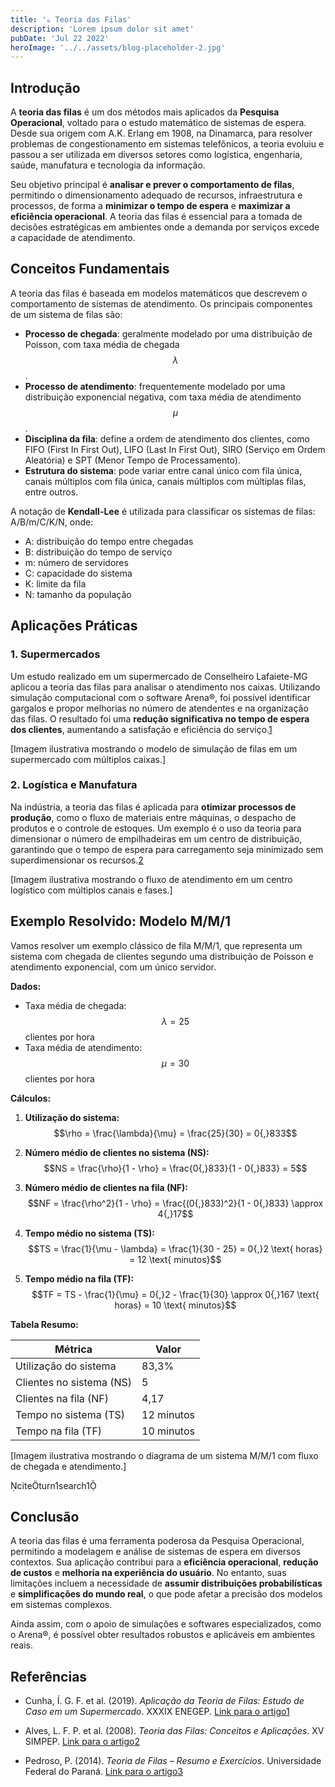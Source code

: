 ```yaml
---
title: '☕ Teoria das Filas'
description: 'Lorem ipsum dolor sit amet'
pubDate: 'Jul 22 2022'
heroImage: '../../assets/blog-placeholder-2.jpg'
---
```


## Introdução

A **teoria das filas** é um dos métodos mais aplicados da **Pesquisa Operacional**, voltado para o estudo matemático de sistemas de espera. Desde sua origem com A.K. Erlang em 1908, na Dinamarca, para resolver problemas de congestionamento em sistemas telefônicos, a teoria evoluiu e passou a ser utilizada em diversos setores como logística, engenharia, saúde, manufatura e tecnologia da informação.

Seu objetivo principal é **analisar e prever o comportamento de filas**, permitindo o dimensionamento adequado de recursos, infraestrutura e processos, de forma a **minimizar o tempo de espera** e **maximizar a eficiência operacional**. A teoria das filas é essencial para a tomada de decisões estratégicas em ambientes onde a demanda por serviços excede a capacidade de atendimento.

## Conceitos Fundamentais

A teoria das filas é baseada em modelos matemáticos que descrevem o comportamento de sistemas de atendimento. Os principais componentes de um sistema de filas são:

- **Processo de chegada**: geralmente modelado por uma distribuição de Poisson, com taxa média de chegada $$\lambda$$.
- **Processo de atendimento**: frequentemente modelado por uma distribuição exponencial negativa, com taxa média de atendimento $$\mu$$.
- **Disciplina da fila**: define a ordem de atendimento dos clientes, como FIFO (First In First Out), LIFO (Last In First Out), SIRO (Serviço em Ordem Aleatória) e SPT (Menor Tempo de Processamento).
- **Estrutura do sistema**: pode variar entre canal único com fila única, canais múltiplos com fila única, canais múltiplos com múltiplas filas, entre outros.

A notação de **Kendall-Lee** é utilizada para classificar os sistemas de filas: A/B/m/C/K/N, onde:
- A: distribuição do tempo entre chegadas
- B: distribuição do tempo de serviço
- m: número de servidores
- C: capacidade do sistema
- K: limite da fila
- N: tamanho da população

## Aplicações Práticas

### 1. Supermercados

Um estudo realizado em um supermercado de Conselheiro Lafaiete-MG aplicou a teoria das filas para analisar o atendimento nos caixas. Utilizando simulação computacional com o software Arena®, foi possível identificar gargalos e propor melhorias no número de atendentes e na organização das filas. O resultado foi uma **redução significativa no tempo de espera dos clientes**, aumentando a satisfação e eficiência do serviço.[1](https://www.researchgate.net/profile/Icaro-Cunha-4/publication/385908003_APLICACAO_DA_TEORIA_DE_FILAS_ESTUDO_DE_CASO_EM_UM_SUPERMERCADO/links/673b727b88177c79e83120b3/APLICACAO-DA-TEORIA-DE-FILAS-ESTUDO-DE-CASO-EM-UM-SUPERMERCADO.pdf)

[Imagem ilustrativa mostrando o modelo de simulação de filas em um supermercado com múltiplos caixas.]

### 2. Logística e Manufatura

Na indústria, a teoria das filas é aplicada para **otimizar processos de produção**, como o fluxo de materiais entre máquinas, o despacho de produtos e o controle de estoques. Um exemplo é o uso da teoria para dimensionar o número de empilhadeiras em um centro de distribuição, garantindo que o tempo de espera para carregamento seja minimizado sem superdimensionar os recursos.[2](https://fecilcam.br/anais/vii_eepa/data/uploads/artigos/3-03.pdf)

[Imagem ilustrativa mostrando o fluxo de atendimento em um centro logístico com múltiplos canais e fases.]

## Exemplo Resolvido: Modelo M/M/1

Vamos resolver um exemplo clássico de fila M/M/1, que representa um sistema com chegada de clientes segundo uma distribuição de Poisson e atendimento exponencial, com um único servidor.

**Dados:**
- Taxa média de chegada: $$\lambda = 25$$ clientes por hora
- Taxa média de atendimento: $$\mu = 30$$ clientes por hora

**Cálculos:**

1. **Utilização do sistema:**
   $$\rho = \frac{\lambda}{\mu} = \frac{25}{30} = 0{,}833$$

2. **Número médio de clientes no sistema (NS):**
   $$NS = \frac{\rho}{1 - \rho} = \frac{0{,}833}{1 - 0{,}833} = 5$$

3. **Número médio de clientes na fila (NF):**
   $$NF = \frac{\rho^2}{1 - \rho} = \frac{(0{,}833)^2}{1 - 0{,}833} \approx 4{,}17$$

4. **Tempo médio no sistema (TS):**
   $$TS = \frac{1}{\mu - \lambda} = \frac{1}{30 - 25} = 0{,}2 \text{ horas} = 12 \text{ minutos}$$

5. **Tempo médio na fila (TF):**
   $$TF = TS - \frac{1}{\mu} = 0{,}2 - \frac{1}{30} \approx 0{,}167 \text{ horas} = 10 \text{ minutos}$$

**Tabela Resumo:**

| Métrica                  | Valor         |
|--------------------------|---------------|
| Utilização do sistema    | 83,3%         |
| Clientes no sistema (NS) | 5             |
| Clientes na fila (NF)    | 4,17          |
| Tempo no sistema (TS)    | 12 minutos    |
| Tempo na fila (TF)       | 10 minutos    |

[Imagem ilustrativa mostrando o diagrama de um sistema M/M/1 com fluxo de chegada e atendimento.]

citeturn1search1

## Conclusão

A teoria das filas é uma ferramenta poderosa da Pesquisa Operacional, permitindo a modelagem e análise de sistemas de espera em diversos contextos. Sua aplicação contribui para a **eficiência operacional**, **redução de custos** e **melhoria na experiência do usuário**. No entanto, suas limitações incluem a necessidade de **assumir distribuições probabilísticas** e **simplificações do mundo real**, o que pode afetar a precisão dos modelos em sistemas complexos.

Ainda assim, com o apoio de simulações e softwares especializados, como o Arena®, é possível obter resultados robustos e aplicáveis em ambientes reais.

## Referências

- Cunha, Í. G. F. et al. (2019). *Aplicação da Teoria de Filas: Estudo de Caso em um Supermercado*. XXXIX ENEGEP. [Link para o artigo](https://www.researchgate.net/profile/Icaro-Cunha-4/publication/385908003_APLICACAO_DA_TEORIA_DE_FILAS_ESTUDO_DE_CASO_EM_UM_SUPERMERCADO/links/673b727b88177c79e83120b3/APLICACAO-DA-TEORIA-DE-FILAS-ESTUDO-DE-CASO-EM-UM-SUPERMERCADO.pdf)[1](https://www.researchgate.net/profile/Icaro-Cunha-4/publication/385908003_APLICACAO_DA_TEORIA_DE_FILAS_ESTUDO_DE_CASO_EM_UM_SUPERMERCADO/links/673b727b88177c79e83120b3/APLICACAO-DA-TEORIA-DE-FILAS-ESTUDO-DE-CASO-EM-UM-SUPERMERCADO.pdf)

- Alves, L. F. P. et al. (2008). *Teoria das Filas: Conceitos e Aplicações*. XV SIMPEP. [Link para o artigo](https://fecilcam.br/anais/vii_eepa/data/uploads/artigos/3-03.pdf)[2](https://fecilcam.br/anais/vii_eepa/data/uploads/artigos/3-03.pdf)

- Pedroso, P. (2014). *Teoria de Filas – Resumo e Exercícios*. Universidade Federal do Paraná. [Link para o artigo](https://www.eletrica.ufpr.br/pedroso/2014/TE816/Filas-Resumo-Exercicios.pdf)[3](https://www.eletrica.ufpr.br/pedroso/2014/TE816/Filas-Resumo-Exercicios.pdf)
